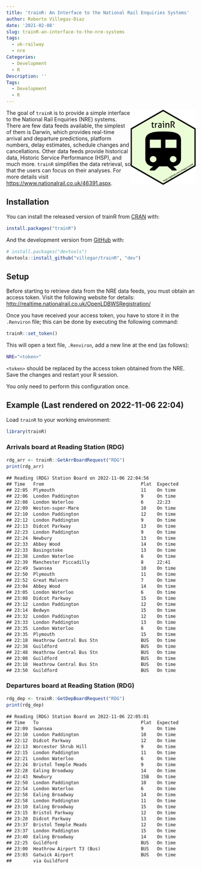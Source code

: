 ```yaml
---
title: 'trainR: An Interface to the National Rail Enquiries Systems'
author: Roberto Villegas-Diaz
date: '2021-02-08'
slug: trainR-an-interface-to-the-nre-systems
tags:
  - uk-railway
  - nre
Categories:
  - Development
  - R
Description: ''
Tags:
  - Development
  - R
---
```


<img src="https://raw.githubusercontent.com/villegar/trainR/main/inst/images/logo.png" alt="logo" align="right" height=200px/>

The goal of `trainR` is to provide a simple interface to the 
National Rail Enquiries (NRE) systems. There are few data feeds 
available, the simplest of them is Darwin, which provides real-time 
arrival and departure predictions, platform numbers, delay estimates, 
schedule changes and cancellations. Other data feeds provide historical 
data, Historic Service Performance (HSP), and much more. `trainR` 
simplifies the data retrieval, so that the users can focus on their 
analyses. For more details visit 
https://www.nationalrail.co.uk/46391.aspx.

## Installation

You can install the released version of trainR from [CRAN](https://CRAN.R-project.org) with:

``` r
install.packages("trainR")
```

And the development version from [GitHub](https://github.com/) with:

``` r
# install.packages("devtools")
devtools::install_github("villegar/trainR", "dev")
```

## Setup
Before starting to retrieve data from the NRE data feeds, you must obtain an access token. 
Visit the following website for details: http://realtime.nationalrail.co.uk/OpenLDBWSRegistration/

Once you have received your access token, you have to store it in the `.Renviron` file; this can be 
done by executing the following command:


```r
trainR::set_token()
```

This will open a text file, `.Renviron`, add a new line at the end (as follows):

```bash
NRE="<token>"
```

`<token>` should be replaced by the access token obtained from the NRE. Save the changes and restart 
your R session.

You only need to perform this configuration once.

## Example (Last rendered on 2022-11-06 22:04)

Load `trainR` to your working environment:

```r
library(trainR)
```

### Arrivals board at Reading Station (RDG)


```r
rdg_arr <- trainR::GetArrBoardRequest("RDG")
print(rdg_arr)
```

```
## Reading (RDG) Station Board on 2022-11-06 22:04:56
## Time   From                                    Plat  Expected
## 22:05  Plymouth                                11    On time
## 22:06  London Paddington                       9     On time
## 22:08  London Waterloo                         6     22:23
## 22:09  Weston-super-Mare                       10    On time
## 22:10  London Paddington                       12    On time
## 22:12  London Paddington                       9     On time
## 22:13  Didcot Parkway                          13    On time
## 22:23  London Paddington                       9     On time
## 22:24  Newbury                                 13    On time
## 22:33  Abbey Wood                              14    On time
## 22:33  Basingstoke                             13    On time
## 22:38  London Waterloo                         6     On time
## 22:39  Manchester Piccadilly                   8     22:41
## 22:49  Swansea                                 10    On time
## 22:50  Plymouth                                11    On time
## 22:52  Great Malvern                           7     On time
## 23:04  Abbey Wood                              14    On time
## 23:05  London Waterloo                         6     On time
## 23:08  Didcot Parkway                          15    On time
## 23:12  London Paddington                       12    On time
## 23:14  Bedwyn                                  15    On time
## 23:32  London Paddington                       12    On time
## 23:33  London Paddington                       13    On time
## 23:35  London Waterloo                         6     On time
## 23:35  Plymouth                                15    On time
## 22:18  Heathrow Central Bus Stn                BUS   On time
## 22:38  Guildford                               BUS   On time
## 22:48  Heathrow Central Bus Stn                BUS   On time
## 23:08  Guildford                               BUS   On time
## 23:18  Heathrow Central Bus Stn                BUS   On time
## 23:50  Guildford                               BUS   On time
```

### Departures board at Reading Station (RDG)


```r
rdg_dep <- trainR::GetDepBoardRequest("RDG")
print(rdg_dep)
```

```
## Reading (RDG) Station Board on 2022-11-06 22:05:01
## Time   To                                      Plat  Expected
## 22:09  Swansea                                 9     On time
## 22:10  London Paddington                       10    On time
## 22:12  Didcot Parkway                          12    On time
## 22:13  Worcester Shrub Hill                    9     On time
## 22:15  London Paddington                       11    On time
## 22:21  London Waterloo                         6     On time
## 22:24  Bristol Temple Meads                    9     On time
## 22:28  Ealing Broadway                         14    On time
## 22:43  Newbury                                 15B   On time
## 22:50  London Paddington                       10    On time
## 22:54  London Waterloo                         6     On time
## 22:58  Ealing Broadway                         14    On time
## 22:58  London Paddington                       11    On time
## 23:10  Ealing Broadway                         15    On time
## 23:15  Bristol Parkway                         12    On time
## 23:20  Didcot Parkway                          13    On time
## 23:37  Bristol Temple Meads                    12    On time
## 23:37  London Paddington                       15    On time
## 23:40  Ealing Broadway                         14    On time
## 22:25  Guildford                               BUS   On time
## 23:00  Heathrow Airport T3 (Bus)               BUS   On time
## 23:03  Gatwick Airport                         BUS   On time
##        via Guildford
```
